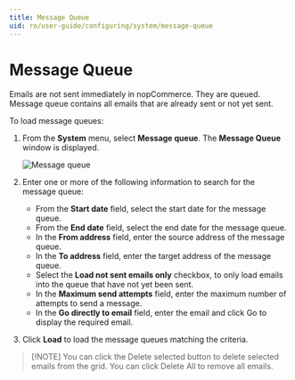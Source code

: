 ```yaml
---
title: Message Queue
uid: ro/user-guide/configuring/system/message-queue
---
```


# Message Queue

Emails are not sent immediately in nopCommerce. They are queued. Message queue contains all emails that are already sent or not yet sent.

To load message queues:

1. From the **System** menu, select **Message queue**. The **Message Queue** window is displayed.
    
    ![Message queue](_static/message-queue/message-queue.png)

2. Enter one or more of the following information to search for the message queue:
    
    * From the **Start date** field, select the start date for the message queue.
    * From the **End date** field, select the end date for the message queue.
    * In the **From address** field, enter the source address of the message queue.
    * In the **To address** field, enter the target address of the message queue.
    * Select the **Load not sent emails only** checkbox, to only load emails into the queue that have not yet been sent.
    * In the **Maximum send attempts** field, enter the maximum number of attempts to send a message.
    * In the **Go directly to email** field, enter the email and click Go to display the required email.
3. Click **Load** to load the message queues matching the criteria.

> [!NOTE] You can click the Delete selected button to delete selected emails from the grid. You can click Delete All to remove all emails.
